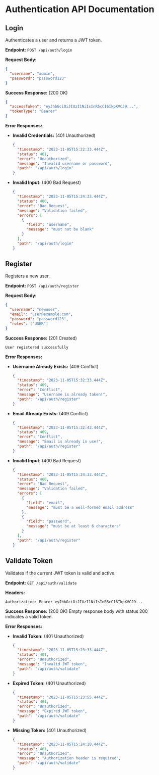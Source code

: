 # Authentication API Documentation

## Login

Authenticates a user and returns a JWT token.

**Endpoint:** `POST /api/auth/login`

**Request Body:**
```json
{
  "username": "admin",
  "password": "password123"
}
```

**Success Response:** (200 OK)
```json
{
  "accessToken": "eyJhbGciOiJIUzI1NiIsInR5cCI6IkpXVCJ9...",
  "tokenType": "Bearer"
}
```

**Error Responses:**

- **Invalid Credentials:** (401 Unauthorized)
  ```json
  {
    "timestamp": "2023-11-05T15:22:33.444Z",
    "status": 401,
    "error": "Unauthorized",
    "message": "Invalid username or password",
    "path": "/api/auth/login"
  }
  ```

- **Invalid Input:** (400 Bad Request)
  ```json
  {
    "timestamp": "2023-11-05T15:24:33.444Z",
    "status": 400,
    "error": "Bad Request",
    "message": "Validation failed",
    "errors": [
      {
        "field": "username",
        "message": "must not be blank"
      }
    ],
    "path": "/api/auth/login"
  }
  ```

## Register

Registers a new user.

**Endpoint:** `POST /api/auth/register`

**Request Body:**
```json
{
  "username": "newuser",
  "email": "user@example.com",
  "password": "password123",
  "roles": ["USER"]
}
```

**Success Response:** (201 Created)
```
User registered successfully
```

**Error Responses:**

- **Username Already Exists:** (409 Conflict)
  ```json
  {
    "timestamp": "2023-11-05T15:32:33.444Z", 
    "status": 409,
    "error": "Conflict",
    "message": "Username is already taken!",
    "path": "/api/auth/register"
  }
  ```

- **Email Already Exists:** (409 Conflict)
  ```json
  {
    "timestamp": "2023-11-05T15:32:43.444Z", 
    "status": 409,
    "error": "Conflict",
    "message": "Email is already in use!",
    "path": "/api/auth/register"
  }
  ```

- **Invalid Input:** (400 Bad Request)
  ```json
  {
    "timestamp": "2023-11-05T15:24:33.444Z",
    "status": 400,
    "error": "Bad Request",
    "message": "Validation failed",
    "errors": [
      {
        "field": "email",
        "message": "must be a well-formed email address"
      },
      {
        "field": "password",
        "message": "must be at least 6 characters"
      }
    ],
    "path": "/api/auth/register"
  }
  ```

## Validate Token

Validates if the current JWT token is valid and active.

**Endpoint:** `GET /api/auth/validate`

**Headers:**
```
Authorization: Bearer eyJhbGciOiJIUzI1NiIsInR5cCI6IkpXVCJ9...
```

**Success Response:** (200 OK)
Empty response body with status 200 indicates a valid token.

**Error Responses:**

- **Invalid Token:** (401 Unauthorized)
  ```json
  {
    "timestamp": "2023-11-05T15:23:33.444Z",
    "status": 401,
    "error": "Unauthorized",
    "message": "Invalid JWT token",
    "path": "/api/auth/validate"
  }
  ```

- **Expired Token:** (401 Unauthorized)
  ```json
  {
    "timestamp": "2023-11-05T15:23:55.444Z",
    "status": 401,
    "error": "Unauthorized",
    "message": "Expired JWT token",
    "path": "/api/auth/validate"
  }
  ```

- **Missing Token:** (401 Unauthorized)
  ```json
  {
    "timestamp": "2023-11-05T15:24:10.444Z",
    "status": 401,
    "error": "Unauthorized",
    "message": "Authorization header is required",
    "path": "/api/auth/validate"
  }
  ```
